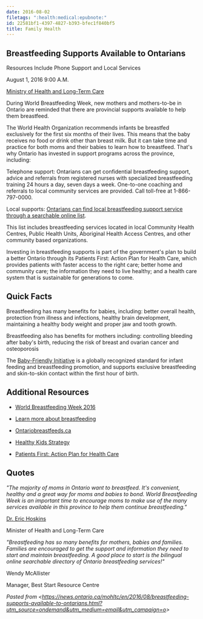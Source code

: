 ```yaml
---
date: 2016-08-02
filetags: ":health:medical:epubnote:"
id: 22581bf1-4397-4827-b393-bfec1f840bf5
title: Family Health
---
```


## Breastfeeding Supports Available to Ontarians

Resources Include Phone Support and Local Services

August 1, 2016 9:00 A.M.

[Ministry of Health and Long-Term
Care](https://news.ontario.ca/mohltc/en)

During World Breastfeeding Week, new mothers and mothers-to-be in
Ontario are reminded that there are provincial supports available to
help them breastfeed.

The World Health Organization recommends infants be breastfed
exclusively for the first six months of their lives. This means that the
baby receives no food or drink other than breast milk. But it can take
time and practice for both moms and their babies to learn how to
breastfeed. That's why Ontario has invested in support programs across
the province, including:

Telephone support: Ontarians can get confidential breastfeeding support,
advice and referrals from registered nurses with specialized
breastfeeding training 24 hours a day, seven days a week. One-to-one
coaching and referrals to local community services are provided. Call
toll-free at 1-866-797-0000.

Local supports: [Ontarians can find local breastfeeding support service
through a searchable online list](http://ontariobreastfeeds.ca/).

This list includes breastfeeding services located in local Community
Health Centres, Public Health Units, Aboriginal Health Access Centres,
and other community based organizations.

Investing in breastfeeding supports is part of the government's plan to
build a better Ontario through its Patients First: Action Plan for
Health Care, which provides patients with faster access to the right
care; better home and community care; the information they need to live
healthy; and a health care system that is sustainable for generations to
come.

## Quick Facts

Breastfeeding has many benefits for babies, including: better overall
health, protection from illness and infections, healthy brain
development, maintaining a healthy body weight and proper jaw and tooth
growth.

Breastfeeding also has benefits for mothers including: controlling
bleeding after baby's birth, reducing the risk of breast and ovarian
cancer and osteoporosis

The [Baby-Friendly Initiative](http://breastfeedingresourcesontario.ca/)
is a globally recognized standard for infant feeding and breastfeeding
promotion, and supports exclusive breastfeeding and skin-to-skin contact
within the first hour of birth.

## Additional Resources

- [World Breastfeeding Week 2016](http://worldbreastfeedingweek.md/)

- [Learn more about
  breastfeeding](http://www.health.gov.on.ca/en/public/programs/healthykids/breastfeeding.aspx)

- [Ontariobreastfeeds.ca](http://ontariobreastfeeds.ca/)

- [Healthy Kids
  Strategy](http://www.health.gov.on.ca/en/public/programs/healthykids/)

- [Patients First: Action Plan for Health
  Care](http://www.health.gov.on.ca/en/ms/ecfa/healthy_change/)

## Quotes

*"The majority of moms in Ontario want to breastfeed. It's convenient,
healthy and a great way for moms and babies to bond. World Breastfeeding
Week is an important time to encourage moms to make use of the many
services available in this province to help them continue
breastfeeding."*

[Dr. Eric Hoskins](https://news.ontario.ca/profiles/en/dr-eric-hoskins)

Minister of Health and Long-Term Care

*"Breastfeeding has so many benefits for mothers, babies and families.
Families are encouraged to get the support and information they need to
start and maintain breastfeeding. A good place to start is the bilingual
online searchable directory of Ontario breastfeeding services!"*

Wendy McAllister

Manager, Best Start Resource Centre

*Pasted from
\<<https://news.ontario.ca/mohltc/en/2016/08/breastfeeding-supports-available-to-ontarians.html?utm_source=ondemand&utm_medium=email&utm_campaign=o>\>*
